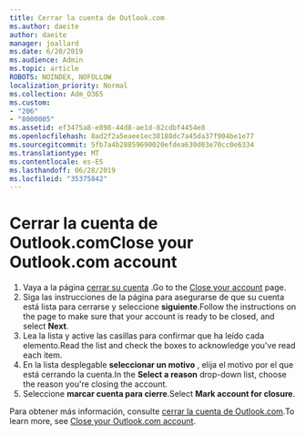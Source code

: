 ```yaml
---
title: Cerrar la cuenta de Outlook.com
ms.author: daeite
author: daeite
manager: joallard
ms.date: 6/20/2019
ms.audience: Admin
ms.topic: article
ROBOTS: NOINDEX, NOFOLLOW
localization_priority: Normal
ms.collection: Adm_O365
ms.custom:
- "206"
- "8000005"
ms.assetid: ef3475a8-e898-44d8-ae1d-82cdbf4454e8
ms.openlocfilehash: 8ad2f2a5eaee1ec38188dc7a45da37f904be1e77
ms.sourcegitcommit: 5fb7a4b28859690020efdea630d03e70cc0e6334
ms.translationtype: MT
ms.contentlocale: es-ES
ms.lasthandoff: 06/28/2019
ms.locfileid: "35375842"
---
```

# <a name="close-your-outlookcom-account"></a><span data-ttu-id="67bdc-102">Cerrar la cuenta de Outlook.com</span><span class="sxs-lookup"><span data-stu-id="67bdc-102">Close your Outlook.com account</span></span>

1. <span data-ttu-id="67bdc-103">Vaya a la página [cerrar su cuenta](https://go.microsoft.com/fwlink/p/?linkid=845493) .</span><span class="sxs-lookup"><span data-stu-id="67bdc-103">Go to the [Close your account](https://go.microsoft.com/fwlink/p/?linkid=845493) page.</span></span>
2. <span data-ttu-id="67bdc-104">Siga las instrucciones de la página para asegurarse de que su cuenta está lista para cerrarse y seleccione **siguiente**.</span><span class="sxs-lookup"><span data-stu-id="67bdc-104">Follow the instructions on the page to make sure that your account is ready to be closed, and select **Next**.</span></span>
3. <span data-ttu-id="67bdc-105">Lea la lista y active las casillas para confirmar que ha leído cada elemento.</span><span class="sxs-lookup"><span data-stu-id="67bdc-105">Read the list and check the boxes to acknowledge you've read each item.</span></span>
4. <span data-ttu-id="67bdc-106">En la lista desplegable **seleccionar un motivo** , elija el motivo por el que está cerrando la cuenta.</span><span class="sxs-lookup"><span data-stu-id="67bdc-106">In the **Select a reason** drop-down list, choose the reason you're closing the account.</span></span>
5. <span data-ttu-id="67bdc-107">Seleccione **marcar cuenta para cierre**.</span><span class="sxs-lookup"><span data-stu-id="67bdc-107">Select **Mark account for closure**.</span></span>

<span data-ttu-id="67bdc-108">Para obtener más información, consulte [cerrar la cuenta de Outlook.com](https://support.office.com/article/564b801e-2a47-4cb2-afa8-12ead3185038?wt.mc_id=Office_Outlook_com_Alchemy).</span><span class="sxs-lookup"><span data-stu-id="67bdc-108">To learn more, see [Close your Outlook.com account](https://support.office.com/article/564b801e-2a47-4cb2-afa8-12ead3185038?wt.mc_id=Office_Outlook_com_Alchemy).</span></span>
  